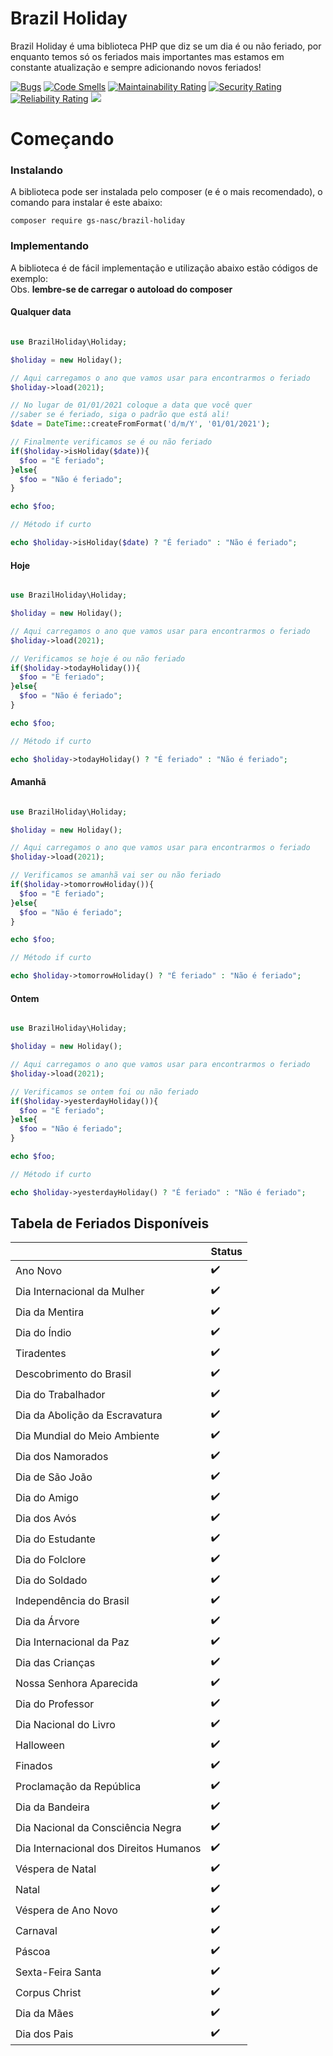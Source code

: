 # Brazil Holiday
Brazil Holiday é uma biblioteca PHP que diz se um dia é ou não feriado, por enquanto temos só os feriados mais importantes mas estamos em constante atualização e sempre adicionando novos feriados!

[![Bugs](https://sonarcloud.io/api/project_badges/measure?project=gs-nasc_BrazilHoliday&metric=bugs)](https://sonarcloud.io/dashboard?id=gs-nasc_BrazilHoliday)
[![Code Smells](https://sonarcloud.io/api/project_badges/measure?project=gs-nasc_BrazilHoliday&metric=code_smells)](https://sonarcloud.io/dashboard?id=gs-nasc_BrazilHoliday)
[![Maintainability Rating](https://sonarcloud.io/api/project_badges/measure?project=gs-nasc_BrazilHoliday&metric=sqale_rating)](https://sonarcloud.io/dashboard?id=gs-nasc_BrazilHoliday)
[![Security Rating](https://sonarcloud.io/api/project_badges/measure?project=gs-nasc_BrazilHoliday&metric=security_rating)](https://sonarcloud.io/dashboard?id=gs-nasc_BrazilHoliday)
[![Reliability Rating](https://sonarcloud.io/api/project_badges/measure?project=gs-nasc_BrazilHoliday&metric=reliability_rating)](https://sonarcloud.io/dashboard?id=gs-nasc_BrazilHoliday)
<a target='_blank' href="https://www.codefactor.io/repository/github/gs-nasc/brazilholiday">
  <img src="https://www.codefactor.io/Content/badges/APlus.svg"/>
</a>

# Começando

### Instalando

A biblioteca pode ser instalada pelo composer (e é o mais recomendado), o comando para instalar é este abaixo:

```composer
composer require gs-nasc/brazil-holiday
```

### Implementando

A biblioteca é de fácil implementação e utilização abaixo estão códigos de exemplo:<br>
Obs.  **<b>lembre-se de carregar o autoload do composer</b>**

#### Qualquer data

```php

use BrazilHoliday\Holiday;

$holiday = new Holiday();

// Aqui carregamos o ano que vamos usar para encontrarmos o feriado
$holiday->load(2021);

// No lugar de 01/01/2021 coloque a data que você quer 
//saber se é feriado, siga o padrão que está ali!
$date = DateTime::createFromFormat('d/m/Y', '01/01/2021');

// Finalmente verificamos se é ou não feriado
if($holiday->isHoliday($date)){
  $foo = "É feriado";
}else{
  $foo = "Não é feriado";
}

echo $foo;

// Método if curto

echo $holiday->isHoliday($date) ? "É feriado" : "Não é feriado";

```

#### Hoje

```php

use BrazilHoliday\Holiday;

$holiday = new Holiday();

// Aqui carregamos o ano que vamos usar para encontrarmos o feriado
$holiday->load(2021);

// Verificamos se hoje é ou não feriado
if($holiday->todayHoliday()){
  $foo = "É feriado";
}else{
  $foo = "Não é feriado";
}

echo $foo;

// Método if curto

echo $holiday->todayHoliday() ? "É feriado" : "Não é feriado";

```

#### Amanhã

```php

use BrazilHoliday\Holiday;

$holiday = new Holiday();

// Aqui carregamos o ano que vamos usar para encontrarmos o feriado
$holiday->load(2021);

// Verificamos se amanhã vai ser ou não feriado
if($holiday->tomorrowHoliday()){
  $foo = "É feriado";
}else{
  $foo = "Não é feriado";
}

echo $foo;

// Método if curto

echo $holiday->tomorrowHoliday() ? "É feriado" : "Não é feriado";

```

#### Ontem

```php

use BrazilHoliday\Holiday;

$holiday = new Holiday();

// Aqui carregamos o ano que vamos usar para encontrarmos o feriado
$holiday->load(2021);

// Verificamos se ontem foi ou não feriado
if($holiday->yesterdayHoliday()){
  $foo = "É feriado";
}else{
  $foo = "Não é feriado";
}

echo $foo;

// Método if curto

echo $holiday->yesterdayHoliday() ? "É feriado" : "Não é feriado";

```

## Tabela de Feriados Disponíveis
|                                        	| Status 	|
|----------------------------------------	|--------	|
| Ano Novo                               	| ✔️      	|
| Dia Internacional da Mulher            	| ✔️      	|
| Dia da Mentira                         	| ✔️      	|
| Dia do Índio                           	| ✔️      	|
| Tiradentes                             	| ✔️      	|
| Descobrimento do Brasil                	| ✔️      	|
| Dia do Trabalhador                     	| ✔️      	|
| Dia da Abolição da Escravatura         	| ✔️      	|
| Dia Mundial do Meio Ambiente           	| ✔️      	|
| Dia dos Namorados                      	| ✔️      	|
| Dia de São João                        	| ✔️      	|
| Dia do Amigo                           	| ✔️      	|
| Dia dos Avós                           	| ✔️      	|
| Dia do Estudante                       	| ✔️      	|
| Dia do Folclore                        	| ✔️      	|
| Dia do Soldado                         	| ✔️      	|
| Independência do Brasil                	| ✔️      	|
| Dia da Árvore                          	| ✔️      	|
| Dia Internacional da Paz               	| ✔️      	|
| Dia das Crianças                       	| ✔️      	|
| Nossa Senhora Aparecida                	| ✔️      	|
| Dia do Professor                       	| ✔️      	|
| Dia Nacional do Livro                  	| ✔️      	|
| Halloween                              	| ✔️      	|
| Finados                                	| ✔️      	|
| Proclamação da República               	| ✔️      	|
| Dia da Bandeira                        	| ✔️      	|
| Dia Nacional da Consciência Negra      	| ✔️      	|
| Dia Internacional dos Direitos Humanos 	| ✔️      	|
| Véspera de Natal                       	| ✔️      	|
| Natal                                  	| ✔️      	|
| Véspera de Ano Novo                    	| ✔️      	|
| Carnaval                               	| ✔️      	|
| Páscoa                                 	| ✔️      	|
| Sexta-Feira Santa                      	| ✔️      	|
| Corpus Christ                          	| ✔️      	|
| Dia da Mães                            	| ✔️      	|
| Dia dos Pais                           	| ✔️      	|

